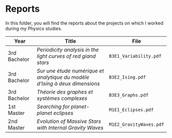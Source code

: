 # Reports

In this folder, you will find the reports about the projects on which I worked during my Physics studies.

| Year         | Title                                                                       | File                   |
|--------------|-----------------------------------------------------------------------------|------------------------|
| 3rd Bachelor | *Periodicity analysis in the light curves of red giand stars*               | `B3E1_Variability.pdf` |
| 3rd Bachelor | *Sur une étude numérique et analytique du modèle d’Ising à deux dimensions* | `B3E2_Ising.pdf`       |
| 3rd Bachelor | *Théorie des graphes et systèmes complexes*                                 | `B3E3_Graphs.pdf`      |
| 1st Master   | *Searching for planet-planet eclipses*                                      | `M1E1_Eclipses.pdf`    |
| 2nd Master   | *Evolution of Massive Stars with Internal Gravity Waves*                    | `M1E2_GravityWaves.pdf`|
